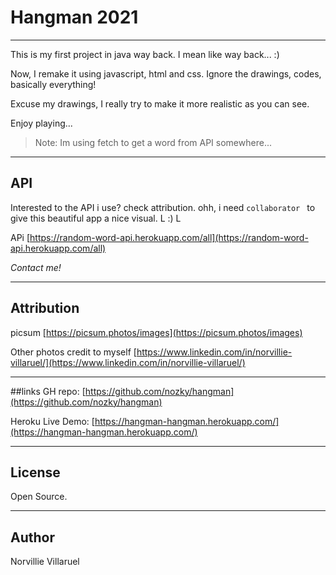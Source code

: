 # Hangman 2021
---
This is my first project in java way back. I mean like way back... :)

Now, I remake it using javascript, html and css.
Ignore the drawings, codes, basically everything!

Excuse my drawings, I really try to make it more realistic as you can see.

Enjoy playing...

>Note: Im using fetch to get a word from API somewhere...

---
## API
Interested to the API i use? check attribution.
ohh, i need `collaborator `  to give this beautiful app a nice visual. L :) L 

APi [https://random-word-api.herokuapp.com/all](https://random-word-api.herokuapp.com/all)

*Contact me!*

---
## Attribution



picsum [https://picsum.photos/images](https://picsum.photos/images)

Other photos credit to myself [https://www.linkedin.com/in/norvillie-villaruel/](https://www.linkedin.com/in/norvillie-villaruel/)

---
##links
GH repo: [https://github.com/nozky/hangman](https://github.com/nozky/hangman)

Heroku Live Demo: [https://hangman-hangman.herokuapp.com/](https://hangman-hangman.herokuapp.com/)

---
## License
Open Source.

---
## Author
Norvillie Villaruel


